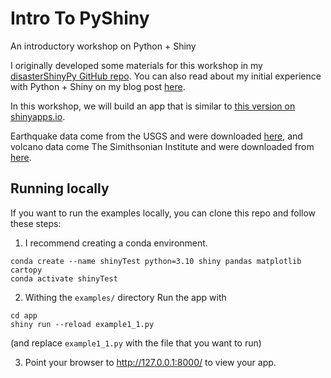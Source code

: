 # Intro To PyShiny
An introductory workshop on Python + Shiny

I originally developed some materials for this workshop in my [disasterShinyPy GitHub repo](https://github.com/ageller/disasterShinyPy).  You can also read about my initial experience with Python + Shiny on my blog post [here](https://sites.northwestern.edu/researchcomputing/2023/04/12/experimenting-with-shiny-for-python/).

In this workshop, we will build an app that is similar to [this version on shinyapps.io](https://ageller.shinyapps.io/disasterpy/).

Earthquake data come from the USGS and were downloaded [here](https://www.kaggle.com/datasets/thedevastator/uncovering-geophysical-insights-analyzing-usgs-e), and volcano data come The Simithsonian Institute and were downloaded from [here](https://www.kaggle.com/datasets/jessemostipak/volcano-eruptions).


## Running locally

If you want to run the examples locally, you can clone this repo and follow these steps:

1. I recommend creating a conda environment.  
```
conda create --name shinyTest python=3.10 shiny pandas matplotlib cartopy
conda activate shinyTest
```

2. Withing the `examples/` directory Run  the app with 
```
cd app
shiny run --reload example1_1.py
```

(and replace `example1_1.py` with the file that you want to run)

3. Point your browser to http://127.0.0.1:8000/ to view your app.

